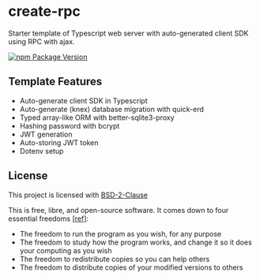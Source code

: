 # create-rpc

Starter template of Typescript web server with auto-generated client SDK using RPC with ajax.

[![npm Package Version](https://img.shields.io/npm/v/create-rpc.svg?maxAge=3600)](https://www.npmjs.com/package/create-rpc)

## Template Features

- Auto-generate client SDK in Typescript
- Auto-generate (knex) database migration with quick-erd
- Typed array-like ORM with better-sqlite3-proxy
- Hashing password with bcrypt
- JWT generation
- Auto-storing JWT token
- Dotenv setup

## License

This project is licensed with [BSD-2-Clause](./LICENSE)

This is free, libre, and open-source software. It comes down to four essential freedoms [[ref]](https://seirdy.one/2021/01/27/whatsapp-and-the-domestication-of-users.html#fnref:2):

- The freedom to run the program as you wish, for any purpose
- The freedom to study how the program works, and change it so it does your computing as you wish
- The freedom to redistribute copies so you can help others
- The freedom to distribute copies of your modified versions to others
